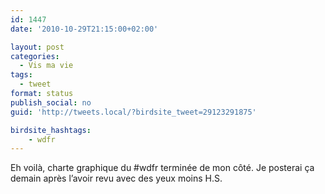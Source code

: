 ```yaml
---
id: 1447
date: '2010-10-29T21:15:00+02:00'

layout: post
categories:
  - Vis ma vie
tags:
  - tweet
format: status
publish_social: no
guid: 'http://tweets.local/?birdsite_tweet=29123291875'

birdsite_hashtags:
    - wdfr
---
```


Eh voilà, charte graphique du #wdfr terminée de mon côté. Je posterai ça demain après l’avoir revu avec des yeux moins H.S.